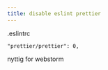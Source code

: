 ```yaml
---
title: disable eslint prettier
---
```


.eslintrc
````
"prettier/prettier": 0,
``````

nyttig for webstorm
